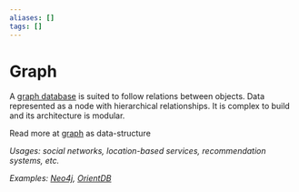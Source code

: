```yaml
---
aliases: []
tags: []
---
```


# Graph

A [graph database](https://wikipedia.org/wiki/graph_database) is suited to follow relations between objects. Data represented as a node with hierarchical relationships. It is complex to build and its architecture is modular.

Read more at [graph](../../data-structure/graph.md) as data-structure

*Usages: social networks, location-based services, recommendation systems, etc.*

*Examples: [Neo4j](https://wikipedia.org/wiki/neo4j), [OrientDB](https://wikipedia.org/wiki/orientdb)*